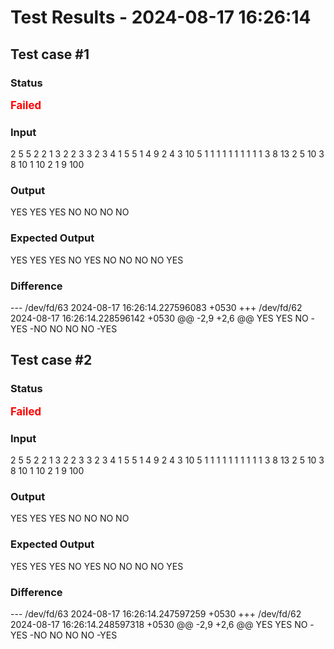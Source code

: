 # Test Results - 2024-08-17 16:26:14
## Test case #1

### Status
<span style="color:red; font-weight:bold; font-size:larger;">Failed</span>

### Input
2
5 5
2 2 1 3 2
2 3 3
2 3 4
1 5 5
1 4 9
2 4 3
10 5
1 1 1 1 1 1 1 1 1 1
3 8 13
2 5 10
3 8 10
1 10 2
1 9 100


### Output
YES
YES
YES
NO
NO
NO
NO

### Expected Output
YES
YES
YES
NO
YES
NO
NO
NO
NO
YES

### Difference
--- /dev/fd/63	2024-08-17 16:26:14.227596083 +0530
+++ /dev/fd/62	2024-08-17 16:26:14.228596142 +0530
@@ -2,9 +2,6 @@
 YES
 YES
 NO
-YES
-NO
 NO
 NO
 NO
-YES

## Test case #2

### Status
<span style="color:red; font-weight:bold; font-size:larger;">Failed</span>

### Input
2
5 5
2 2 1 3 2
2 3 3
2 3 4
1 5 5
1 4 9
2 4 3
10 5
1 1 1 1 1 1 1 1 1 1
3 8 13
2 5 10
3 8 10
1 10 2
1 9 100


### Output
YES
YES
YES
NO
NO
NO
NO

### Expected Output
YES
YES
YES
NO
YES
NO
NO
NO
NO
YES

### Difference
--- /dev/fd/63	2024-08-17 16:26:14.247597259 +0530
+++ /dev/fd/62	2024-08-17 16:26:14.248597318 +0530
@@ -2,9 +2,6 @@
 YES
 YES
 NO
-YES
-NO
 NO
 NO
 NO
-YES


